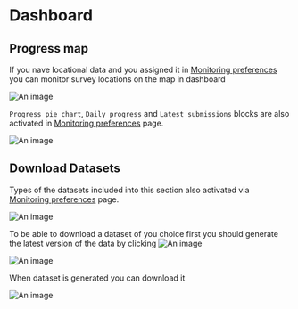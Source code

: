 # Dashboard

## Progress map

If you nave locational data and you assigned it in [Monitoring preferences](/guide/07-preferences.html#monitoring-blocks) you can monitor survey locations on the map in dashboard

![An image](/images/s09_map.jpg)

`Progress pie chart`, `Daily progress` and `Latest submissions` blocks are also activated in [Monitoring preferences](/guide/07-preferences.html#monitoring-blocks) page.

![An image](/images/s09_mblocks.jpg)

## Download Datasets

Types of the datasets included into this section also activated via [Monitoring preferences](/guide/07-preferences.html#monitoring-blocks) page. 

![An image](/images/s09_datasets.jpg)

To be able to download a dataset of you choice first you should generate the latest version of the data by clicking ![An image](/images/s09_gen.png)

![An image](/images/s09_dataset_gen.png)

When dataset is generated you can download it

![An image](/images/s09_dataset_dwn.png)
